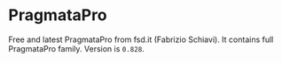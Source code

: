 # PragmataPro

Free and latest PragmataPro from fsd.it (Fabrizio Schiavi). It contains full PragmataPro family. Version is `0.828`.
